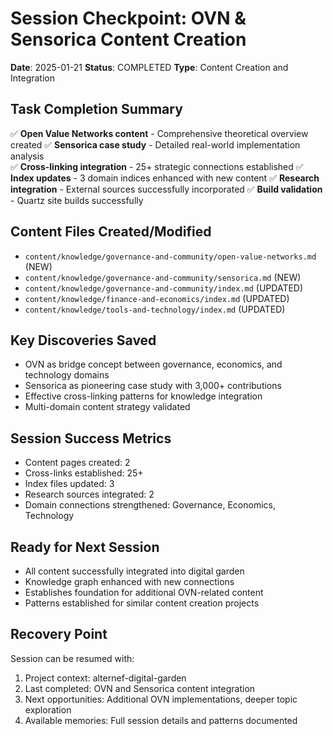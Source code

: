 # Session Checkpoint: OVN & Sensorica Content Creation
**Date**: 2025-01-21
**Status**: COMPLETED
**Type**: Content Creation and Integration

## Task Completion Summary
✅ **Open Value Networks content** - Comprehensive theoretical overview created
✅ **Sensorica case study** - Detailed real-world implementation analysis  
✅ **Cross-linking integration** - 25+ strategic connections established
✅ **Index updates** - 3 domain indices enhanced with new content
✅ **Research integration** - External sources successfully incorporated
✅ **Build validation** - Quartz site builds successfully

## Content Files Created/Modified
- `content/knowledge/governance-and-community/open-value-networks.md` (NEW)
- `content/knowledge/governance-and-community/sensorica.md` (NEW)
- `content/knowledge/governance-and-community/index.md` (UPDATED)
- `content/knowledge/finance-and-economics/index.md` (UPDATED)
- `content/knowledge/tools-and-technology/index.md` (UPDATED)

## Key Discoveries Saved
- OVN as bridge concept between governance, economics, and technology domains
- Sensorica as pioneering case study with 3,000+ contributions
- Effective cross-linking patterns for knowledge integration
- Multi-domain content strategy validated

## Session Success Metrics
- Content pages created: 2
- Cross-links established: 25+
- Index files updated: 3
- Research sources integrated: 2
- Domain connections strengthened: Governance, Economics, Technology

## Ready for Next Session
- All content successfully integrated into digital garden
- Knowledge graph enhanced with new connections
- Establishes foundation for additional OVN-related content
- Patterns established for similar content creation projects

## Recovery Point
Session can be resumed with:
1. Project context: alternef-digital-garden
2. Last completed: OVN and Sensorica content integration
3. Next opportunities: Additional OVN implementations, deeper topic exploration
4. Available memories: Full session details and patterns documented